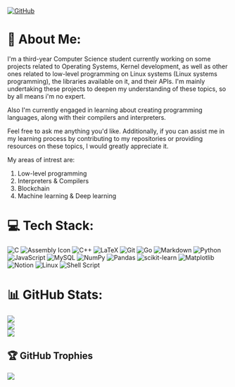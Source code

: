 [![GitHub](https://img.shields.io/badge/GitHub-OmarAzizi-blue?style=flat-square&logo=github)](https://github.com/OmarAzizi)

# 💫 About Me:
I'm a third-year Computer Science student currently working on some projects related to Operating Systems, Kernel development, as well as other ones related to low-level programming on Linux systems (Linux systems programming), the libraries available on it, and their APIs. I'm mainly undertaking these projects to deepen my understanding of these topics, so by all means i'm no expert.


Also I'm currently engaged in learning about creating programming languages, along with their compilers and interpreters.


Feel free to ask me anything you'd like. Additionally, if you can assist me in my learning process by contributing to my repositories or providing resources on these topics, I would greatly appreciate it.

My areas of intrest are:
1. Low-level programming
2. Interpreters & Compilers
4. Blockchain
5. Machine learning & Deep learning

# 💻 Tech Stack:
![C](https://img.shields.io/badge/c-%2300599C.svg?style=for-the-badge&logo=c&logoColor=white) ![Assembly Icon](https://img.shields.io/badge/x86-Assembly-green?style=for-the-badge&logo=assembly) ![C++](https://img.shields.io/badge/c++-%2300599C.svg?style=for-the-badge&logo=c%2B%2B&logoColor=white) ![LaTeX](https://img.shields.io/badge/latex-%23008080.svg?style=for-the-badge&logo=latex&logoColor=white) ![Git](https://img.shields.io/badge/git-%23F05033.svg?style=for-the-badge&logo=git&logoColor=white) ![Go](https://img.shields.io/badge/go-%2300ADD8.svg?style=for-the-badge&logo=go&logoColor=white)
 ![Markdown](https://img.shields.io/badge/markdown-%23000000.svg?style=for-the-badge&logo=markdown&logoColor=white) ![Python](https://img.shields.io/badge/python-3670A0?style=for-the-badge&logo=python&logoColor=ffdd54) ![JavaScript](https://img.shields.io/badge/javascript-%23323330.svg?style=for-the-badge&logo=javascript&logoColor=%23F7DF1E) ![MySQL](https://img.shields.io/badge/mysql-%2300000f.svg?style=for-the-badge&logo=mysql&logoColor=white) ![NumPy](https://img.shields.io/badge/numpy-%23013243.svg?style=for-the-badge&logo=numpy&logoColor=white) ![Pandas](https://img.shields.io/badge/pandas-%23150458.svg?style=for-the-badge&logo=pandas&logoColor=white) ![scikit-learn](https://img.shields.io/badge/scikit--learn-%23F7931E.svg?style=for-the-badge&logo=scikit-learn&logoColor=white) ![Matplotlib](https://img.shields.io/badge/Matplotlib-%23ffffff.svg?style=for-the-badge&logo=Matplotlib&logoColor=black) ![Notion](https://img.shields.io/badge/Notion-%23000000.svg?style=for-the-badge&logo=notion&logoColor=white) ![Linux](https://img.shields.io/badge/Linux-FCC624?style=for-the-badge&logo=linux&logoColor=black) ![Shell Script](https://img.shields.io/badge/shell_script-%23121011.svg?style=for-the-badge&logo=gnu-bash&logoColor=white) 

# 📊 GitHub Stats:
![](https://github-readme-stats.vercel.app/api?username=OmarAzizi&theme=dracula&hide_border=true&include_all_commits=true&count_private=true)<br/>
![](https://github-readme-streak-stats.herokuapp.com/?user=OmarAzizi&theme=dracula&hide_border=true)<br/>
![](https://github-readme-stats.vercel.app/api/top-langs/?username=OmarAzizi&theme=dracula&hide_border=true&include_all_commits=true&count_private=true&layout=compact)

## 🏆 GitHub Trophies
![](https://github-profile-trophy.vercel.app/?username=OmarAzizi&theme=dracula&no-frame=true&no-bg=false&margin-w=4)
